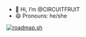 - 👋 Hi, I’m @CIRCUITFRUIT
- 😄 Pronouns: he/she
  
<a href="https://roadmap.sh"><img src="https://api.roadmap.sh/v1-badge/wide/65bd60c10c5481228381f513?variant=dark&roadmaps=frontend%2Cgame-developer%2Cux-design%2Ctechnical-writer" alt="roadmap.sh"/></a>

<!---
CIRCUITFRUIT/CIRCUITFRUIT is a ✨ special ✨ repository because its `README.md` (this file) appears on your GitHub profile.
You can click the Preview link to take a look at your changes.
--->
